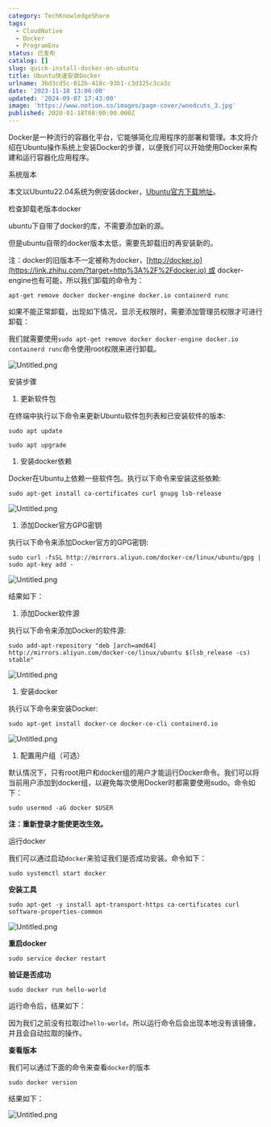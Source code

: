 ```yaml
---
category: TechKnowledgeShare
tags:
  - CloudNative
  - Docker
  - ProgramEnv
status: 已发布
catalog: []
slug: quick-install-docker-on-ubuntu
title: Ubuntu快速安装Docker
urlname: 3bd3cd5c-012b-418c-93b1-c3d325c3ca3c
date: '2023-11-18 13:06:00'
updated: '2024-09-07 17:43:00'
image: 'https://www.notion.so/images/page-cover/woodcuts_3.jpg'
published: 2020-01-18T08:00:00.000Z
---
```


Docker是一种流行的容器化平台，它能够简化应用程序的部署和管理。本文将介绍在Ubuntu操作系统上安装Docker的步骤，以便我们可以开始使用Docker来构建和运行容器化应用程序。


系统版本


本文以Ubuntu22.04系统为例安装docker，[Ubuntu官方下载地址](https://link.zhihu.com/?target=https%3A%2F%2Fubuntu.com%2Fdownload)。


检查卸载老版本docker


ubuntu下自带了docker的库，不需要添加新的源。


但是ubuntu自带的docker版本太低，需要先卸载旧的再安装新的。


注：docker的旧版本不一定被称为docker，[http://docker.io](https://link.zhihu.com/?target=http%3A%2F%2Fdocker.io) 或 docker-engine也有可能，所以我们卸载的命令为：


`apt-get remove docker docker-engine docker.io containerd runc`


如果不能正常卸载，出现如下情况，显示无权限时，需要添加管理员权限才可进行卸载：


我们就需要使用`sudo apt-get remove docker docker-engine docker.io containerd runc`命令使用root权限来进行卸载。


![Untitled.png](https://prod-files-secure.s3.us-west-2.amazonaws.com/5d24fe63-e567-4804-86f9-9fdc62e13082/39952d0f-7851-4550-b715-72a33876c773/Untitled.png?X-Amz-Algorithm=AWS4-HMAC-SHA256&X-Amz-Content-Sha256=UNSIGNED-PAYLOAD&X-Amz-Credential=ASIAZI2LB466YITOOUAH%2F20250311%2Fus-west-2%2Fs3%2Faws4_request&X-Amz-Date=20250311T053921Z&X-Amz-Expires=3600&X-Amz-Security-Token=IQoJb3JpZ2luX2VjEFUaCXVzLXdlc3QtMiJHMEUCICw6yzkjw6x6yXvZgzyQHUckWgAWDce5f7VihcgFZda%2BAiEA13kKPtYjvAGW5qvmoXf7lbTqVqc53V7DrtXzl8OGt5sqiAQInv%2F%2F%2F%2F%2F%2F%2F%2F%2F%2FARAAGgw2Mzc0MjMxODM4MDUiDKkHLGQnr8Cpby1a8yrcA4V90qyovzOkr2Jj36FN1ulOhgFNFcAetBG3C2ZnkgjttqjIOXwOH7WGUbwfNj0X56%2Fd%2BmfzxTv4nkiGh5g45vh%2BLbva0l7V%2B2SyPQ56ivhuAax2wNpB2dcOKVtr9XPqtSWR0VsMj88cOqrJ1rpxXOnaMRcw6d48SuuBxEG8AvLH9gyNXD1ZEQ607%2FccnKU5lTHxQaJyc1qstRJ82KLrKywXZFM3WecTxpyTZo1O6OJDy5WUZZZifr1%2BlxoXWj80TRh1HR8vMmdBCtyVw%2FDDpb5mrt64BS8g2G3DqELSmN4UmsVAgGl%2BnxeaOjnB%2BBQLKoboxQwkGDTJxq7FHGGgGsS32ABYw5VPpB73dLkRxOHQrZgazI2syQdatxAjSkS5V1P%2BUYxsotnZivZecR%2FLEd8yaXYs9gVdu4KGoJ1T%2FMr3cqFscwuD3mqCKe6W1U52I517q6MR5LmZKksZ7ZLn5%2BTDZcwV4gbjgxZxNt%2BTNMW9OIJLEvMVQM%2B7%2FjOfDl6KkyEpoDnztdUmQintAFL2Is6t6K0rn7kQYNKpRe6GmegNDJba8u112x9tWKzb4i38C6OlUe1YrKQuIX3RqFCmUukDe6YGeXiCmqGJa%2Bs1OTQyUpwfKu8SlUNvzYIEMK%2BNv74GOqUBq047ah3ii%2Ftho39mMOwaZmiWdMQqdnERz8%2BSWwalGkA0K7o4jEzKYlnSN7p481FZMoDYLSY6e1utX1oIXFfLkyDsa0qSJ%2BfklBqwy2RnlOsM7Qu72Bg0KJiP1LIH%2FEC%2BJwhxfy8ra%2Bd%2FqGjguPtyPXcTyBJhF19FeNDc5v4nEBLAh%2FVl7V1O5lsM7Ds3Ta9pTRXIR%2FBxpcbtf94OGP7UOmxKcmT%2B&X-Amz-Signature=eaed68646927a3e367cf01e4da3358163fe6b3c10fc59747700f63622d966f75&X-Amz-SignedHeaders=host&x-id=GetObject)


安装步骤

1. 更新软件包

在终端中执行以下命令来更新Ubuntu软件包列表和已安装软件的版本:


`sudo apt update`


`sudo apt upgrade`

1. 安装docker依赖

Docker在Ubuntu上依赖一些软件包。执行以下命令来安装这些依赖:


`sudo apt-get install ca-certificates curl gnupg lsb-release`


![Untitled.png](https://prod-files-secure.s3.us-west-2.amazonaws.com/5d24fe63-e567-4804-86f9-9fdc62e13082/b5a549a8-6621-4824-a151-93e8b0592f14/Untitled.png?X-Amz-Algorithm=AWS4-HMAC-SHA256&X-Amz-Content-Sha256=UNSIGNED-PAYLOAD&X-Amz-Credential=ASIAZI2LB466YITOOUAH%2F20250311%2Fus-west-2%2Fs3%2Faws4_request&X-Amz-Date=20250311T053921Z&X-Amz-Expires=3600&X-Amz-Security-Token=IQoJb3JpZ2luX2VjEFUaCXVzLXdlc3QtMiJHMEUCICw6yzkjw6x6yXvZgzyQHUckWgAWDce5f7VihcgFZda%2BAiEA13kKPtYjvAGW5qvmoXf7lbTqVqc53V7DrtXzl8OGt5sqiAQInv%2F%2F%2F%2F%2F%2F%2F%2F%2F%2FARAAGgw2Mzc0MjMxODM4MDUiDKkHLGQnr8Cpby1a8yrcA4V90qyovzOkr2Jj36FN1ulOhgFNFcAetBG3C2ZnkgjttqjIOXwOH7WGUbwfNj0X56%2Fd%2BmfzxTv4nkiGh5g45vh%2BLbva0l7V%2B2SyPQ56ivhuAax2wNpB2dcOKVtr9XPqtSWR0VsMj88cOqrJ1rpxXOnaMRcw6d48SuuBxEG8AvLH9gyNXD1ZEQ607%2FccnKU5lTHxQaJyc1qstRJ82KLrKywXZFM3WecTxpyTZo1O6OJDy5WUZZZifr1%2BlxoXWj80TRh1HR8vMmdBCtyVw%2FDDpb5mrt64BS8g2G3DqELSmN4UmsVAgGl%2BnxeaOjnB%2BBQLKoboxQwkGDTJxq7FHGGgGsS32ABYw5VPpB73dLkRxOHQrZgazI2syQdatxAjSkS5V1P%2BUYxsotnZivZecR%2FLEd8yaXYs9gVdu4KGoJ1T%2FMr3cqFscwuD3mqCKe6W1U52I517q6MR5LmZKksZ7ZLn5%2BTDZcwV4gbjgxZxNt%2BTNMW9OIJLEvMVQM%2B7%2FjOfDl6KkyEpoDnztdUmQintAFL2Is6t6K0rn7kQYNKpRe6GmegNDJba8u112x9tWKzb4i38C6OlUe1YrKQuIX3RqFCmUukDe6YGeXiCmqGJa%2Bs1OTQyUpwfKu8SlUNvzYIEMK%2BNv74GOqUBq047ah3ii%2Ftho39mMOwaZmiWdMQqdnERz8%2BSWwalGkA0K7o4jEzKYlnSN7p481FZMoDYLSY6e1utX1oIXFfLkyDsa0qSJ%2BfklBqwy2RnlOsM7Qu72Bg0KJiP1LIH%2FEC%2BJwhxfy8ra%2Bd%2FqGjguPtyPXcTyBJhF19FeNDc5v4nEBLAh%2FVl7V1O5lsM7Ds3Ta9pTRXIR%2FBxpcbtf94OGP7UOmxKcmT%2B&X-Amz-Signature=c9487b7a7251ed97b7acfaf02f36a085294155ab4c1fcc1b3dbd1877f21c06d5&X-Amz-SignedHeaders=host&x-id=GetObject)

1. 添加Docker官方GPG密钥

执行以下命令来添加Docker官方的GPG密钥:


`sudo curl -fsSL http://mirrors.aliyun.com/docker-ce/linux/ubuntu/gpg | sudo apt-key add -`


![Untitled.png](https://prod-files-secure.s3.us-west-2.amazonaws.com/5d24fe63-e567-4804-86f9-9fdc62e13082/98014b5e-f5b7-4b16-804e-ab6917971bd3/Untitled.png?X-Amz-Algorithm=AWS4-HMAC-SHA256&X-Amz-Content-Sha256=UNSIGNED-PAYLOAD&X-Amz-Credential=ASIAZI2LB466YITOOUAH%2F20250311%2Fus-west-2%2Fs3%2Faws4_request&X-Amz-Date=20250311T053921Z&X-Amz-Expires=3600&X-Amz-Security-Token=IQoJb3JpZ2luX2VjEFUaCXVzLXdlc3QtMiJHMEUCICw6yzkjw6x6yXvZgzyQHUckWgAWDce5f7VihcgFZda%2BAiEA13kKPtYjvAGW5qvmoXf7lbTqVqc53V7DrtXzl8OGt5sqiAQInv%2F%2F%2F%2F%2F%2F%2F%2F%2F%2FARAAGgw2Mzc0MjMxODM4MDUiDKkHLGQnr8Cpby1a8yrcA4V90qyovzOkr2Jj36FN1ulOhgFNFcAetBG3C2ZnkgjttqjIOXwOH7WGUbwfNj0X56%2Fd%2BmfzxTv4nkiGh5g45vh%2BLbva0l7V%2B2SyPQ56ivhuAax2wNpB2dcOKVtr9XPqtSWR0VsMj88cOqrJ1rpxXOnaMRcw6d48SuuBxEG8AvLH9gyNXD1ZEQ607%2FccnKU5lTHxQaJyc1qstRJ82KLrKywXZFM3WecTxpyTZo1O6OJDy5WUZZZifr1%2BlxoXWj80TRh1HR8vMmdBCtyVw%2FDDpb5mrt64BS8g2G3DqELSmN4UmsVAgGl%2BnxeaOjnB%2BBQLKoboxQwkGDTJxq7FHGGgGsS32ABYw5VPpB73dLkRxOHQrZgazI2syQdatxAjSkS5V1P%2BUYxsotnZivZecR%2FLEd8yaXYs9gVdu4KGoJ1T%2FMr3cqFscwuD3mqCKe6W1U52I517q6MR5LmZKksZ7ZLn5%2BTDZcwV4gbjgxZxNt%2BTNMW9OIJLEvMVQM%2B7%2FjOfDl6KkyEpoDnztdUmQintAFL2Is6t6K0rn7kQYNKpRe6GmegNDJba8u112x9tWKzb4i38C6OlUe1YrKQuIX3RqFCmUukDe6YGeXiCmqGJa%2Bs1OTQyUpwfKu8SlUNvzYIEMK%2BNv74GOqUBq047ah3ii%2Ftho39mMOwaZmiWdMQqdnERz8%2BSWwalGkA0K7o4jEzKYlnSN7p481FZMoDYLSY6e1utX1oIXFfLkyDsa0qSJ%2BfklBqwy2RnlOsM7Qu72Bg0KJiP1LIH%2FEC%2BJwhxfy8ra%2Bd%2FqGjguPtyPXcTyBJhF19FeNDc5v4nEBLAh%2FVl7V1O5lsM7Ds3Ta9pTRXIR%2FBxpcbtf94OGP7UOmxKcmT%2B&X-Amz-Signature=2deb6ddf9195579e60ec224f1793f43b78ee2add1da54587101d5e31a87bdc53&X-Amz-SignedHeaders=host&x-id=GetObject)


结果如下：

1. 添加Docker软件源

执行以下命令来添加Docker的软件源:


`sudo add-apt-repository "deb [arch=amd64] http://mirrors.aliyun.com/docker-ce/linux/ubuntu $(lsb_release -cs) stable"`


![Untitled.png](https://prod-files-secure.s3.us-west-2.amazonaws.com/5d24fe63-e567-4804-86f9-9fdc62e13082/7fc5bdbe-9d4c-48b8-ba03-3309380f47ba/Untitled.png?X-Amz-Algorithm=AWS4-HMAC-SHA256&X-Amz-Content-Sha256=UNSIGNED-PAYLOAD&X-Amz-Credential=ASIAZI2LB466YITOOUAH%2F20250311%2Fus-west-2%2Fs3%2Faws4_request&X-Amz-Date=20250311T053921Z&X-Amz-Expires=3600&X-Amz-Security-Token=IQoJb3JpZ2luX2VjEFUaCXVzLXdlc3QtMiJHMEUCICw6yzkjw6x6yXvZgzyQHUckWgAWDce5f7VihcgFZda%2BAiEA13kKPtYjvAGW5qvmoXf7lbTqVqc53V7DrtXzl8OGt5sqiAQInv%2F%2F%2F%2F%2F%2F%2F%2F%2F%2FARAAGgw2Mzc0MjMxODM4MDUiDKkHLGQnr8Cpby1a8yrcA4V90qyovzOkr2Jj36FN1ulOhgFNFcAetBG3C2ZnkgjttqjIOXwOH7WGUbwfNj0X56%2Fd%2BmfzxTv4nkiGh5g45vh%2BLbva0l7V%2B2SyPQ56ivhuAax2wNpB2dcOKVtr9XPqtSWR0VsMj88cOqrJ1rpxXOnaMRcw6d48SuuBxEG8AvLH9gyNXD1ZEQ607%2FccnKU5lTHxQaJyc1qstRJ82KLrKywXZFM3WecTxpyTZo1O6OJDy5WUZZZifr1%2BlxoXWj80TRh1HR8vMmdBCtyVw%2FDDpb5mrt64BS8g2G3DqELSmN4UmsVAgGl%2BnxeaOjnB%2BBQLKoboxQwkGDTJxq7FHGGgGsS32ABYw5VPpB73dLkRxOHQrZgazI2syQdatxAjSkS5V1P%2BUYxsotnZivZecR%2FLEd8yaXYs9gVdu4KGoJ1T%2FMr3cqFscwuD3mqCKe6W1U52I517q6MR5LmZKksZ7ZLn5%2BTDZcwV4gbjgxZxNt%2BTNMW9OIJLEvMVQM%2B7%2FjOfDl6KkyEpoDnztdUmQintAFL2Is6t6K0rn7kQYNKpRe6GmegNDJba8u112x9tWKzb4i38C6OlUe1YrKQuIX3RqFCmUukDe6YGeXiCmqGJa%2Bs1OTQyUpwfKu8SlUNvzYIEMK%2BNv74GOqUBq047ah3ii%2Ftho39mMOwaZmiWdMQqdnERz8%2BSWwalGkA0K7o4jEzKYlnSN7p481FZMoDYLSY6e1utX1oIXFfLkyDsa0qSJ%2BfklBqwy2RnlOsM7Qu72Bg0KJiP1LIH%2FEC%2BJwhxfy8ra%2Bd%2FqGjguPtyPXcTyBJhF19FeNDc5v4nEBLAh%2FVl7V1O5lsM7Ds3Ta9pTRXIR%2FBxpcbtf94OGP7UOmxKcmT%2B&X-Amz-Signature=120671248020c488b3e7b4b6458e2fd4e7eeb8d8cec1b5fcb1cb1ed19aacb6af&X-Amz-SignedHeaders=host&x-id=GetObject)

1. 安装docker

执行以下命令来安装Docker:


`sudo apt-get install docker-ce docker-ce-cli containerd.io`


![Untitled.png](https://prod-files-secure.s3.us-west-2.amazonaws.com/5d24fe63-e567-4804-86f9-9fdc62e13082/d5ede442-ffc5-49c3-a76a-76559a797244/Untitled.png?X-Amz-Algorithm=AWS4-HMAC-SHA256&X-Amz-Content-Sha256=UNSIGNED-PAYLOAD&X-Amz-Credential=ASIAZI2LB466YITOOUAH%2F20250311%2Fus-west-2%2Fs3%2Faws4_request&X-Amz-Date=20250311T053921Z&X-Amz-Expires=3600&X-Amz-Security-Token=IQoJb3JpZ2luX2VjEFUaCXVzLXdlc3QtMiJHMEUCICw6yzkjw6x6yXvZgzyQHUckWgAWDce5f7VihcgFZda%2BAiEA13kKPtYjvAGW5qvmoXf7lbTqVqc53V7DrtXzl8OGt5sqiAQInv%2F%2F%2F%2F%2F%2F%2F%2F%2F%2FARAAGgw2Mzc0MjMxODM4MDUiDKkHLGQnr8Cpby1a8yrcA4V90qyovzOkr2Jj36FN1ulOhgFNFcAetBG3C2ZnkgjttqjIOXwOH7WGUbwfNj0X56%2Fd%2BmfzxTv4nkiGh5g45vh%2BLbva0l7V%2B2SyPQ56ivhuAax2wNpB2dcOKVtr9XPqtSWR0VsMj88cOqrJ1rpxXOnaMRcw6d48SuuBxEG8AvLH9gyNXD1ZEQ607%2FccnKU5lTHxQaJyc1qstRJ82KLrKywXZFM3WecTxpyTZo1O6OJDy5WUZZZifr1%2BlxoXWj80TRh1HR8vMmdBCtyVw%2FDDpb5mrt64BS8g2G3DqELSmN4UmsVAgGl%2BnxeaOjnB%2BBQLKoboxQwkGDTJxq7FHGGgGsS32ABYw5VPpB73dLkRxOHQrZgazI2syQdatxAjSkS5V1P%2BUYxsotnZivZecR%2FLEd8yaXYs9gVdu4KGoJ1T%2FMr3cqFscwuD3mqCKe6W1U52I517q6MR5LmZKksZ7ZLn5%2BTDZcwV4gbjgxZxNt%2BTNMW9OIJLEvMVQM%2B7%2FjOfDl6KkyEpoDnztdUmQintAFL2Is6t6K0rn7kQYNKpRe6GmegNDJba8u112x9tWKzb4i38C6OlUe1YrKQuIX3RqFCmUukDe6YGeXiCmqGJa%2Bs1OTQyUpwfKu8SlUNvzYIEMK%2BNv74GOqUBq047ah3ii%2Ftho39mMOwaZmiWdMQqdnERz8%2BSWwalGkA0K7o4jEzKYlnSN7p481FZMoDYLSY6e1utX1oIXFfLkyDsa0qSJ%2BfklBqwy2RnlOsM7Qu72Bg0KJiP1LIH%2FEC%2BJwhxfy8ra%2Bd%2FqGjguPtyPXcTyBJhF19FeNDc5v4nEBLAh%2FVl7V1O5lsM7Ds3Ta9pTRXIR%2FBxpcbtf94OGP7UOmxKcmT%2B&X-Amz-Signature=9395fc98969106eb5d16e86a251696ff999251d84729e3c02b16714dbf09c3e0&X-Amz-SignedHeaders=host&x-id=GetObject)

1. 配置用户组（可选）

默认情况下，只有root用户和docker组的用户才能运行Docker命令。我们可以将当前用户添加到docker组，以避免每次使用Docker时都需要使用sudo。命令如下：


`sudo usermod -aG docker $USER`


**注：重新登录才能使更改生效。**


运行docker


我们可以通过启动`docker`来验证我们是否成功安装。命令如下：


`sudo systemctl start docker`


**安装工具**


`sudo apt-get -y install apt-transport-https ca-certificates curl software-properties-common`


![Untitled.png](https://prod-files-secure.s3.us-west-2.amazonaws.com/5d24fe63-e567-4804-86f9-9fdc62e13082/0c3615c1-94db-46f5-9743-68bb221a9964/Untitled.png?X-Amz-Algorithm=AWS4-HMAC-SHA256&X-Amz-Content-Sha256=UNSIGNED-PAYLOAD&X-Amz-Credential=ASIAZI2LB466YITOOUAH%2F20250311%2Fus-west-2%2Fs3%2Faws4_request&X-Amz-Date=20250311T053921Z&X-Amz-Expires=3600&X-Amz-Security-Token=IQoJb3JpZ2luX2VjEFUaCXVzLXdlc3QtMiJHMEUCICw6yzkjw6x6yXvZgzyQHUckWgAWDce5f7VihcgFZda%2BAiEA13kKPtYjvAGW5qvmoXf7lbTqVqc53V7DrtXzl8OGt5sqiAQInv%2F%2F%2F%2F%2F%2F%2F%2F%2F%2FARAAGgw2Mzc0MjMxODM4MDUiDKkHLGQnr8Cpby1a8yrcA4V90qyovzOkr2Jj36FN1ulOhgFNFcAetBG3C2ZnkgjttqjIOXwOH7WGUbwfNj0X56%2Fd%2BmfzxTv4nkiGh5g45vh%2BLbva0l7V%2B2SyPQ56ivhuAax2wNpB2dcOKVtr9XPqtSWR0VsMj88cOqrJ1rpxXOnaMRcw6d48SuuBxEG8AvLH9gyNXD1ZEQ607%2FccnKU5lTHxQaJyc1qstRJ82KLrKywXZFM3WecTxpyTZo1O6OJDy5WUZZZifr1%2BlxoXWj80TRh1HR8vMmdBCtyVw%2FDDpb5mrt64BS8g2G3DqELSmN4UmsVAgGl%2BnxeaOjnB%2BBQLKoboxQwkGDTJxq7FHGGgGsS32ABYw5VPpB73dLkRxOHQrZgazI2syQdatxAjSkS5V1P%2BUYxsotnZivZecR%2FLEd8yaXYs9gVdu4KGoJ1T%2FMr3cqFscwuD3mqCKe6W1U52I517q6MR5LmZKksZ7ZLn5%2BTDZcwV4gbjgxZxNt%2BTNMW9OIJLEvMVQM%2B7%2FjOfDl6KkyEpoDnztdUmQintAFL2Is6t6K0rn7kQYNKpRe6GmegNDJba8u112x9tWKzb4i38C6OlUe1YrKQuIX3RqFCmUukDe6YGeXiCmqGJa%2Bs1OTQyUpwfKu8SlUNvzYIEMK%2BNv74GOqUBq047ah3ii%2Ftho39mMOwaZmiWdMQqdnERz8%2BSWwalGkA0K7o4jEzKYlnSN7p481FZMoDYLSY6e1utX1oIXFfLkyDsa0qSJ%2BfklBqwy2RnlOsM7Qu72Bg0KJiP1LIH%2FEC%2BJwhxfy8ra%2Bd%2FqGjguPtyPXcTyBJhF19FeNDc5v4nEBLAh%2FVl7V1O5lsM7Ds3Ta9pTRXIR%2FBxpcbtf94OGP7UOmxKcmT%2B&X-Amz-Signature=43bc9aae5316522c4755064f4577cc97a7ed95fad7474247c0dff8909dbea29b&X-Amz-SignedHeaders=host&x-id=GetObject)


**重启docker**


`sudo service docker restart`


**验证是否成功**


`sudo docker run hello-world`


运行命令后，结果如下：


因为我们之前没有拉取过`hello-world`，所以运行命令后会出现本地没有该镜像，并且会自动拉取的操作。


**查看版本**


我们可以通过下面的命令来查看`docker`的版本


`sudo docker version`


结果如下：


![Untitled.png](https://prod-files-secure.s3.us-west-2.amazonaws.com/5d24fe63-e567-4804-86f9-9fdc62e13082/efdb509a-3c1e-41a3-91ee-a1bd88793688/Untitled.png?X-Amz-Algorithm=AWS4-HMAC-SHA256&X-Amz-Content-Sha256=UNSIGNED-PAYLOAD&X-Amz-Credential=ASIAZI2LB466YITOOUAH%2F20250311%2Fus-west-2%2Fs3%2Faws4_request&X-Amz-Date=20250311T053921Z&X-Amz-Expires=3600&X-Amz-Security-Token=IQoJb3JpZ2luX2VjEFUaCXVzLXdlc3QtMiJHMEUCICw6yzkjw6x6yXvZgzyQHUckWgAWDce5f7VihcgFZda%2BAiEA13kKPtYjvAGW5qvmoXf7lbTqVqc53V7DrtXzl8OGt5sqiAQInv%2F%2F%2F%2F%2F%2F%2F%2F%2F%2FARAAGgw2Mzc0MjMxODM4MDUiDKkHLGQnr8Cpby1a8yrcA4V90qyovzOkr2Jj36FN1ulOhgFNFcAetBG3C2ZnkgjttqjIOXwOH7WGUbwfNj0X56%2Fd%2BmfzxTv4nkiGh5g45vh%2BLbva0l7V%2B2SyPQ56ivhuAax2wNpB2dcOKVtr9XPqtSWR0VsMj88cOqrJ1rpxXOnaMRcw6d48SuuBxEG8AvLH9gyNXD1ZEQ607%2FccnKU5lTHxQaJyc1qstRJ82KLrKywXZFM3WecTxpyTZo1O6OJDy5WUZZZifr1%2BlxoXWj80TRh1HR8vMmdBCtyVw%2FDDpb5mrt64BS8g2G3DqELSmN4UmsVAgGl%2BnxeaOjnB%2BBQLKoboxQwkGDTJxq7FHGGgGsS32ABYw5VPpB73dLkRxOHQrZgazI2syQdatxAjSkS5V1P%2BUYxsotnZivZecR%2FLEd8yaXYs9gVdu4KGoJ1T%2FMr3cqFscwuD3mqCKe6W1U52I517q6MR5LmZKksZ7ZLn5%2BTDZcwV4gbjgxZxNt%2BTNMW9OIJLEvMVQM%2B7%2FjOfDl6KkyEpoDnztdUmQintAFL2Is6t6K0rn7kQYNKpRe6GmegNDJba8u112x9tWKzb4i38C6OlUe1YrKQuIX3RqFCmUukDe6YGeXiCmqGJa%2Bs1OTQyUpwfKu8SlUNvzYIEMK%2BNv74GOqUBq047ah3ii%2Ftho39mMOwaZmiWdMQqdnERz8%2BSWwalGkA0K7o4jEzKYlnSN7p481FZMoDYLSY6e1utX1oIXFfLkyDsa0qSJ%2BfklBqwy2RnlOsM7Qu72Bg0KJiP1LIH%2FEC%2BJwhxfy8ra%2Bd%2FqGjguPtyPXcTyBJhF19FeNDc5v4nEBLAh%2FVl7V1O5lsM7Ds3Ta9pTRXIR%2FBxpcbtf94OGP7UOmxKcmT%2B&X-Amz-Signature=36a89658ff01025fbe71bbc653b4cc8664aa9b8e7131df1c8efbc2deb82d1201&X-Amz-SignedHeaders=host&x-id=GetObject)

